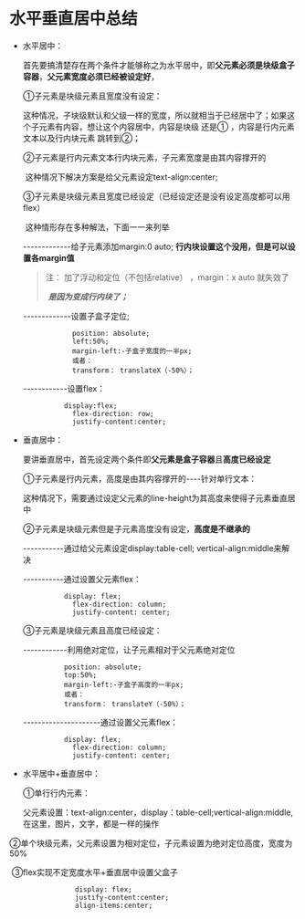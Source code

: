 # 水平垂直居中总结

+ 水平居中：

  首先要搞清楚存在两个条件才能够称之为水平居中，即**父元素必须是块级盒子容器**，**父元素宽度必须已经被设定好**，

  ①子元素是块级元素且宽度没有设定：

  ​		这种情况，子块级默认和父级一样的宽度，所以就相当于已经居中了；如果这个子元素有内容，想让这个内容居中，内容是块级 还是① ，内容是行内元素文本以及行内块元素  跳转到②；

  ②子元素是行内元素文本行内块元素，子元素宽度是由其内容撑开的

  ​		这种情况下解决方案是给父元素设定text-align:center;  

  ③子元素是块级元素且宽度已经设定（已经设定还是没有设定高度都可以用flex）

  ​		这种情形存在多种解法，下面一一来列举

     -------------给子元素添加margin:0 auto;   **行内块设置这个没用，但是可以设置各margin值**

  > 注： 加了浮动和定位（不包括relative） ，margin：x  auto  就失效了
  >
  > ​			***是因为变成行内块了；***

     -------------设置子盒子定位;

  ```
              position: absolute;
              left:50%;
              margin-left:-子盒子宽度的一半px;
              或者：
              transform： translateX（-50%）；
  ```

     ------------设置flex：

  ```
   			display:flex;
              flex-direction: row;
              justify-content:center;
  ```

+ 垂直居中：

  要讲垂直居中，首先设定两个条件即**父元素是盒子容器**且**高度已经设定**

  ①子元素是行内元素，高度是由其内容撑开的----针对单行文本：

  ​		这种情况下，需要通过设定父元素的line-height为其高度来使得子元素垂直居中		

  ②子元素是块级元素但是子元素高度没有设定，**高度是不继承的**

  -----------通过给父元素设定display:table-cell; vertical-align:middle来解决

  -----------通过设置父元素flex：

  ```
  			display: flex;
              flex-direction: column;
              justify-content: center;
  ```

  

  ③子元素是块级元素且高度已经设定：

  ------------利用绝对定位，让子元素相对于父元素绝对定位

  				position: absolute;
  	            top:50%;
  	            margin-left:-子盒子高度的一半px;
  	            或者：
  	            transform： translateY（-50%）；

  ---------------------通过设置父元素flex：

  ```
  			display: flex;
              flex-direction: column;
              justify-content: center;
  ```

  

+ 水平居中+垂直居中：

  ①单行行内元素：

  ​	父元素设置：text-align:center，display：table-cell;vertical-align:middle,在这里，图片，文字，都是一样的操作

​		②单个块级元素，父元素设置为相对定位，子元素设置为绝对定位高度，宽度为50%

​		③flex实现不定宽度水平+垂直居中设置父盒子

					display: flex;
	           		justify-content:center;
	           		align-items:center;
